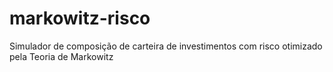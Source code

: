 # markowitz-risco
Simulador de composição de carteira de investimentos com risco otimizado pela Teoria de Markowitz
